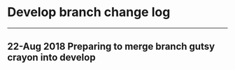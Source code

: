 # Develop branch change log

-----
22-Aug 2018 Preparing to merge branch gutsy crayon into develop
-----
